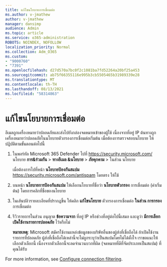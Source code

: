 ```yaml
---
title: แก้ไขนโยบายการเชื่อมต่อ
ms.author: v-jmathew
author: v-jmathew
manager: dansimp
audience: Admin
ms.topic: article
ms.service: o365-administration
ROBOTS: NOINDEX, NOFOLLOW
localization_priority: Normal
ms.collection: Adm_O365
ms.custom:
- "9000760"
- "7391"
ms.openlocfilehash: d27d570a7bc0f2c1081ba7fd52264a20bf25a453
ms.sourcegitcommit: ab75f66355116e995b3cb5505465b31989339e28
ms.translationtype: MT
ms.contentlocale: th-TH
ms.lasthandoff: 08/13/2021
ms.locfileid: "58314863"
---
```

# <a name="fix-connection-policy"></a>แก้ไขนโยบายการเชื่อมต่อ

อีเมลถูกเครื่องหมายว่าปลอดภัยและส่งไปยังกล่องจดหมายเข้าของผู้ใช้ เนื่องจากที่อยู่ IP ต้นทางถูกเครื่องหมายว่าปลอดภัยในนโยบายตัวกรองการเชื่อมต่อเริ่มต้น เมื่อต้องการตรวจสอบนโยบาย ให้ปฏิบัติตามขั้นตอนต่อไปนี้

1. ในพอร์ทัล Microsoft 365 Defender ไปที่ <https://security.microsoft.com/> นโยบาย **การ&ร่วมกัน** \> **ทางอีเมล &นโยบาย** \> **ภัยคุกคาม** \> ในส่วน นโยบาย

   เมื่อต้องการไปที่หน้า **นโยบายป้องกันสแปม** <https://security.microsoft.com/antispam> โดยตรง ให้ใช้

2. บนหน้า **นโยบายการป้องกันสแปม** ให้เลือกนโยบายที่ชื่อว่า **นโยบายตัวกรอง** การเชื่อมต่อ (ค่าเริ่มต้น) โดยการคลิกที่ชื่อของนโยบาย

3. ในเส้นปลิวรายละเอียดที่ปรากฏขึ้น ให้คลิก **แก้ไขนโยบาย** ตัวกรองการเชื่อมต่อ **ในส่วน การกรอง** การเชื่อมต่อ

4. รีวิวรายการในส่วน อนุญาต **ข้อความจาก** ที่อยู่ IP หรือช่วงที่อยู่ต่อไปนี้เสมอ และดูว่า **มีการเลือก เปิดใช้งานรายการปลอดภัย** ไว้หรือไม่

   **หมายเหตุ**: Microsoft สมัครใช้งานแหล่งข้อมูลของบริษัทอื่นของผู้ส่งที่เชื่อถือได้ ถ้าเปิดใช้งานรายการที่ปลอดภัย ผู้ส่งที่เชื่อถือได้เหล่านี้จะไม่ถูกระบุว่าเป็นสแปมโดยไม่ได้ตั้งใจ เราขอแนะให้เลือกตัวเลือกนี้ เนื่องจากตัวเลือกนี้จะลดจํานวนบวกที่ผิด (จดหมายที่ดีที่จัดประเภทเป็นสแปม) ที่คุณได้รับ

For more information, see [Configure connection filtering](https://docs.microsoft.com/microsoft-365/security/office-365-security/configure-the-connection-filter-policy).
